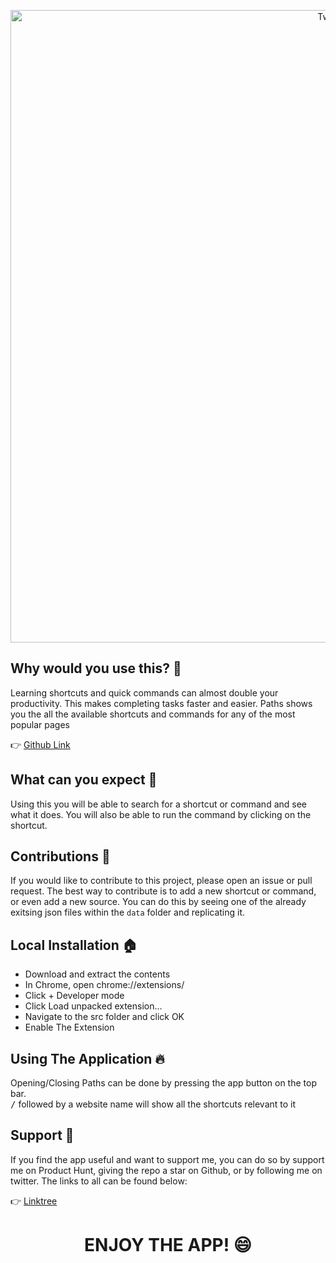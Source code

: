 <p align="center">
    <img width="1012" alt="Twitter" src="https://user-images.githubusercontent.com/52125687/177175352-e906777b-4af9-498e-8e45-76ad5875dfd2.png"></br>
</p>


## Why would you use this? 🔎

Learning shortcuts and quick commands can almost double your productivity. This makes completing tasks faster and easier. Paths shows you the all the available shortcuts and commands for any of the most popular pages

👉 [Github Link](https://github.com/raf-underscore/paths)

## What can you expect 🤔

Using this you will be able to search for a shortcut or command and see what it does. You will also be able to run the command by clicking on the shortcut.

## Contributions 🔮

If you would like to contribute to this project, please open an issue or pull request. The best way to contribute is to add a new shortcut or command, or even add a new source. You can do this by seeing one of the already exitsing json files within the `data` folder and replicating it.

## Local Installation 🏠
 
 - Download and extract the contents
 - In Chrome, open chrome://extensions/
 - Click + Developer mode
 - Click Load unpacked extension…
 - Navigate to the src folder and click OK
 - Enable The Extension
 
 ## Using The Application 🔥

Opening/Closing Paths can be done by pressing the app button on the top bar.<br>
<kbd>/</kbd> followed by a website name will show all the shortcuts relevant to it
 
## Support 💌

If you find the app useful and want to support me, you can do so by support me on Product Hunt, giving the repo a star on Github, or by following me on twitter. The links to all can be found below:

👉 [Linktree](https://linktr.ee/raf_underscore)

<h1 align="center">
    ENJOY THE APP! 😄
</h1>
